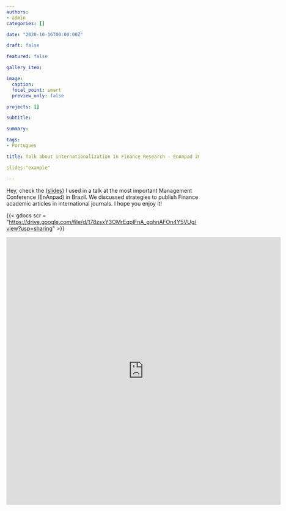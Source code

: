 ```yaml
---
authors:
- admin
categories: []

date: "2020-10-16T00:00:00Z"

draft: false

featured: false

gallery_item:

image:
  caption: 
  focal_point: smart
  preview_only: false

projects: []

subtitle: 

summary: 

tags: 
- Portugues

title: Talk about internationalization in Finance Research - EnAnpad 2020

slides:"example"

---
```


Hey, check the ([slides](https://zenodo.org/record/4096078)) I used in a talk at the most important Management Conference (EnAnpad) in Brazil. We discussed strategies to publish Finance academic articles in international journals. I hope you enjoy it!




{{< gdocs scr = "https://drive.google.com/file/d/178zsxY3OMrEqplFnA_gqhnAFOn4Y5VUg/view?usp=sharing" >}}


<iframe src="https://drive.google.com/file/d/1p-prPMV-Q0eUUYQ7Bidw2Yek_vv7XIro/view?usp=sharing" style="width:718px; height:700px;" frameborder="0"></iframe>


